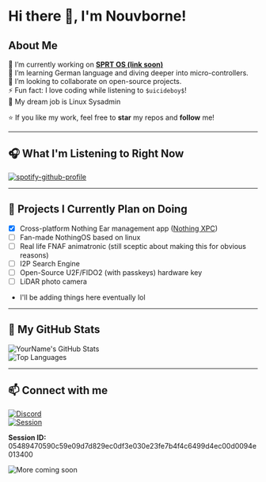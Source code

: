 # Hi there 👋, I'm Nouvborne!

## About Me

🔭 I’m currently working on **[SPRT OS (link soon)](https://github.com/nouvborne/)**  
🌱 I’m learning German language and diving deeper into micro-controllers.  
👯 I’m looking to collaborate on open-source projects.  
⚡ Fun fact: I love coding while listening to `$uicideboy$`!  
💼 My dream job is Linux Sysadmin  

⭐️ If you like my work, feel free to **star** my repos and **follow** me!

---

## 🎧 What I'm Listening to Right Now

[![spotify-github-profile](https://spotify-github-profile.kittinanx.com/api/view?uid=6hngu5i1k3rh4ee6wwyzt3p9o&cover_image=true&theme=novatorem&show_offline=true&background_color=121212&interchange=false)](https://spotify-github-profile.kittinanx.com/api/view?uid=6hngu5i1k3rh4ee6wwyzt3p9o&redirect=true)

---

## 📅 Projects I Currently Plan on Doing

- [x] Cross-platform Nothing Ear management app ([Nothing XPC](https://github.com/nouvborne/nothing-xpc))
- [ ] Fan-made NothingOS based on linux 
- [ ] Real life FNAF animatronic (still sceptic about making this for obvious reasons)  
- [ ] I2P Search Engine  
- [ ] Open-Source U2F/FIDO2 (with passkeys) hardware key  
- [ ] LiDAR photo camera  
- I'll be adding things here eventually lol   

---

## 🚀 My GitHub Stats

![YourName's GitHub Stats](https://github-readme-stats.vercel.app/api?username=nouvborne&show_icons=true&count_private=true&theme=radical)  
![Top Languages](https://github-readme-stats.vercel.app/api/top-langs/?username=nouvborne&layout=compact&theme=radical)

---

## 📫 Connect with me

[![Discord](https://img.shields.io/badge/Nouvborne-0A66C2?logo=discord&style=for-the-badge&logoColor=white)](https://discord.com/users/1385778737819156662)  
[![Session](https://img.shields.io/badge/Session-1DA1F2?logo=session&style=for-the-badge&logoColor=white)](https://getsession.org)  

**Session ID:**  
05489470590c59e09d7d829ec0df3e030e23fe7b4f4c6499d4ec00d0094e013400


![More coming soon](https://img.shields.io/badge/More_coming_soon-0A66C2?logo=none&style=for-the-badge&logoColor=white)

